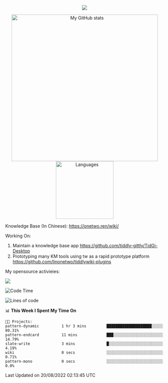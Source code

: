 <a href="https://github.com/linonetwo">
    <p align="center">
        <img src="https://github-profile-trophy.vercel.app/?username=linonetwo&column=7&theme=onedark"/>
    </p>
</a>
<a align="center" href="https://github.com/linonetwo">
  <p align="center">
    <img src="https://github-readme-stats.vercel.app/api?username=linonetwo&show_icons=true&count_private=true" alt="My GitHub stats" width="465"/>
    <img src="https://github-readme-stats.vercel.app/api/top-langs/?username=linonetwo&layout=compact&langs_count=10" alt="Languages" height="183">
  </p>
</a>

Knowledge Base (In Chinese): https://onetwo.ren/wiki/

Working On: 

1. Maintain a knowledge base app https://github.com/tiddly-gittly/TidGi-Desktop
1. Prototyping many KM tools using tw as a rapid prototype platform https://github.com/linonetwo/tiddlywiki-plugins

My opensource activieies:

![](https://visitor-badge.glitch.me/badge?page_id=linonetwo.linonetwo)

<!--START_SECTION:waka-->
![Code Time](http://img.shields.io/badge/Code%20Time-0%20secs-blue)

![Lines of code](https://img.shields.io/badge/From%20Hello%20World%20I%27ve%20Written-2%20Million%20lines%20of%20code-blue)

📊 **This Week I Spent My Time On** 

```text
🐱‍💻 Projects: 
pattern-dynamic          1 hr 3 mins         ████████████████████░░░░░   80.31% 
pattern-endcard          11 mins             ███░░░░░░░░░░░░░░░░░░░░░░   14.79% 
slate-write              3 mins              █░░░░░░░░░░░░░░░░░░░░░░░░   4.19% 
wiki                     0 secs              ░░░░░░░░░░░░░░░░░░░░░░░░░   0.71% 
pattern-mono             0 secs              ░░░░░░░░░░░░░░░░░░░░░░░░░   0.0%

```


 Last Updated on 20/08/2022 02:13:45 UTC
<!--END_SECTION:waka-->
